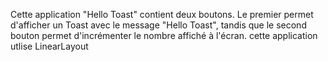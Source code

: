 Cette application "Hello Toast" contient deux boutons. Le premier permet d'afficher un Toast avec le message "Hello Toast", tandis que le second bouton permet d'incrémenter le nombre affiché à l'écran.
cette application utlise LinearLayout
